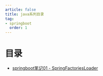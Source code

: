 ```yaml
---
article: false 
title: java系列目录 
tag:
- springboot
  order: 1
---
```


# 目录

- [springboot笔记01 - SpringFactoriesLoader](springboot笔记01.md)
